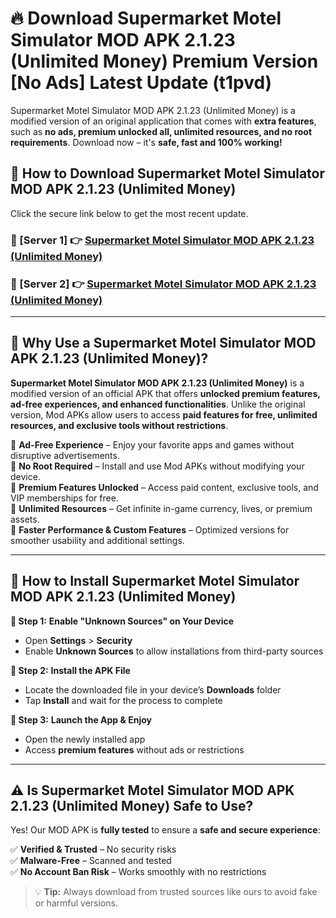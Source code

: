 # 🔥 Download Supermarket Motel Simulator MOD APK 2.1.23 (Unlimited Money) Premium Version [No Ads] Latest Update (t1pvd) 

Supermarket Motel Simulator MOD APK 2.1.23 (Unlimited Money) is a modified version of an original application that comes with **extra features**, such as **no ads, premium unlocked all, unlimited resources, and no root requirements**. Download now – it's **safe, fast and 100% working!**

## **📱 How to Download Supermarket Motel Simulator MOD APK 2.1.23 (Unlimited Money)**  

Click the secure link below to get the most recent update.  

 ### **📌 [Server 1] 👉** [Supermarket Motel Simulator MOD APK 2.1.23 (Unlimited Money)](https://apkcomod.com?title=Supermarket_Motel_Simulator_MOD_APK_2.1.23_(Unlimited_Money))

 ### **📌 [Server 2] 👉** [Supermarket Motel Simulator MOD APK 2.1.23 (Unlimited Money)](https://apkcomod.com?title=Supermarket_Motel_Simulator_MOD_APK_2.1.23_(Unlimited_Money))

---

## **🤖 Why Use a Supermarket Motel Simulator MOD APK 2.1.23 (Unlimited Money)?**  

**Supermarket Motel Simulator MOD APK 2.1.23 (Unlimited Money)** is a modified version of an official APK that offers **unlocked premium features, ad-free experiences, and enhanced functionalities**. Unlike the original version, Mod APKs allow users to access **paid features for free, unlimited resources, and exclusive tools without restrictions**.

🔽 **Ad-Free Experience** – Enjoy your favorite apps and games without disruptive advertisements.  
🔽 **No Root Required** – Install and use Mod APKs without modifying your device.  
🔽 **Premium Features Unlocked** – Access paid content, exclusive tools, and VIP memberships for free.  
🔽 **Unlimited Resources** – Get infinite in-game currency, lives, or premium assets.  
🔽 **Faster Performance & Custom Features** – Optimized versions for smoother usability and additional settings.  

---

## **🚀 How to Install Supermarket Motel Simulator MOD APK 2.1.23 (Unlimited Money)**  

**🔹 Step 1:** **Enable "Unknown Sources" on Your Device**  
- Open **Settings** > **Security**  
- Enable **Unknown Sources** to allow installations from third-party sources  

**🔹 Step 2:** **Install the APK File**  
- Locate the downloaded file in your device’s **Downloads** folder  
- Tap **Install** and wait for the process to complete  

**🔹 Step 3:** **Launch the App & Enjoy**  
- Open the newly installed app  
- Access **premium features** without ads or restrictions  

---

## **⚠️ Is Supermarket Motel Simulator MOD APK 2.1.23 (Unlimited Money) Safe to Use?**  

Yes! Our MOD APK is **fully tested** to ensure a **safe and secure experience**:

✅ **Verified & Trusted** – No security risks  
✅ **Malware-Free** – Scanned and tested  
✅ **No Account Ban Risk** – Works smoothly with no restrictions  

> 💡 **Tip:** Always download from trusted sources like ours to avoid fake or harmful versions.